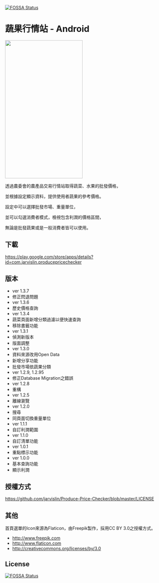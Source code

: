 [![FOSSA Status](https://app.fossa.io/api/projects/git%2Bgithub.com%2Fjarvislin%2FProduce-Price-Checker.svg?type=shield)](https://app.fossa.io/projects/git%2Bgithub.com%2Fjarvislin%2FProduce-Price-Checker?ref=badge_shield)

蔬果行情站 - Android
==========
<img src="https://lh6.ggpht.com/GCDvi_WtOavfDC074RsXM3JdABUsLjWLEbKVrNGxxm7XAQUb5d7oTg1a7qylOsOQ1Q=h900-rw" width="253" height="450">

透過農委會的農產品交易行情站取得蔬菜、水果的批發價格，

並根據設定顯示資料，提供使用者蔬果的參考價格。

設定中可以選擇批發市場、重量單位，

並可以勾選消費者模式，檢視包含利潤的價格區間，

無論是批發蔬果或是一般消費者皆可以使用。

下載
---------
https://play.google.com/store/apps/details?id=com.jarvislin.producepricechecker

版本
---------
* ver 1.3.7
 * 修正閃退問題 
* ver 1.3.6
 * 歷史價格查詢
* ver 1.3.4
 * 蔬菜頁面新增分類過濾以便快速查詢
 * 移除書籤功能
* ver 1.3.1
 * 偵測新版本
 * 版面調整
* ver 1.3.0
 * 資料來源改用Open Data
 * 新增分享功能
 * 批發市場依蔬果分類
* ver 1.2.9, 1.2.95
 * 修正Database Migration之錯誤 
* ver 1.2.8
 * 重構
* ver 1.2.5
 * 離線瀏覽
* ver 1.2.0
 * 搜尋
 * 同頁面切換重量單位
* ver 1.1.1
 * 自訂利潤範圍
* ver 1.1.0
 * 自訂清單功能
* ver 1.0.1
 * 重點標示功能
* ver 1.0.0
 * 基本查詢功能
 * 顯示利潤

授權方式
---------
https://github.com/jarvislin/Produce-Price-Checker/blob/master/LICENSE

其他
---------
首頁選單的Icon來源為Flaticon，由Freepik製作，採用CC BY 3.0之授權方式。
- http://www.freepik.com
- http://www.flaticon.com
- http://creativecommons.org/licenses/by/3.0


## License
[![FOSSA Status](https://app.fossa.io/api/projects/git%2Bgithub.com%2Fjarvislin%2FProduce-Price-Checker.svg?type=large)](https://app.fossa.io/projects/git%2Bgithub.com%2Fjarvislin%2FProduce-Price-Checker?ref=badge_large)
